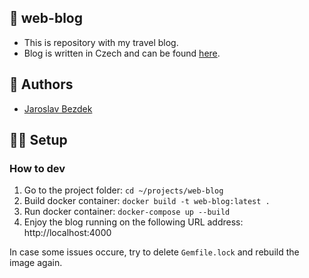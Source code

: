 ## :rocket: web-blog

- This is repository with my travel blog.
- Blog is written in Czech and can be found [here](https://jardabezdek.github.io/web-blog/).

## :pencil: Authors

- [Jaroslav Bezdek](https://www.github.com/jardabezdek)

## :construction_worker_man: Setup

### How to dev

1. Go to the project folder: `cd ~/projects/web-blog`
2. Build docker container: `docker build -t web-blog:latest .`
3. Run docker container: `docker-compose up --build`
4. Enjoy the blog running on the following URL address: http://localhost:4000

In case some issues occure, try to delete `Gemfile.lock` and rebuild the image
again.
